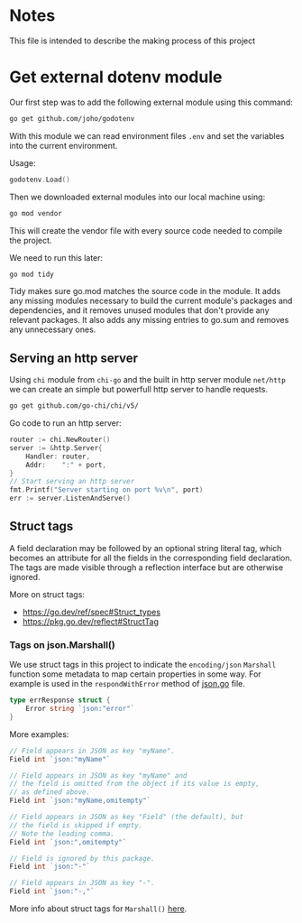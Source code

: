 # Notes

This file is intended to describe the making process of this 
project

# Get external dotenv module

Our first step was to add the following external module using this 
command:

```bash
go get github.com/joho/godotenv
```

With this module we can read environment files `.env` and set the 
variables into 
the current environment.

Usage: 

```go
godotenv.Load()
```

Then we downloaded external modules into our local machine using:

```bash
go mod vendor
```

This will create the vendor file with every source code needed to 
compile the project.

We need to run this later:

```bash
go mod tidy
```

Tidy makes sure go.mod matches the source code in the module.
It adds any missing modules necessary to build the current module's
packages and dependencies, and it removes unused modules that
don't provide any relevant packages. It also adds any missing entries
to go.sum and removes any unnecessary ones.

## Serving an http server

Using `chi` module from `chi-go` and the built in http server module
`net/http` we can create an simple but powerfull http server to handle
requests.

```bash
go get github.com/go-chi/chi/v5/
```

Go code to run an http server:

```go
router := chi.NewRouter()
server := &http.Server{
    Handler: router,
    Addr:    ":" + port,
}
// Start serving an http server
fmt.Printf("Server starting on port %v\n", port)
err := server.ListenAndServe()
```

## Struct tags

A field declaration may be followed by an optional string literal tag, which becomes an attribute for all the fields in the corresponding field declaration. The tags are made visible through a reflection interface but are otherwise ignored.

More on struct tags: 
- https://go.dev/ref/spec#Struct_types
- https://pkg.go.dev/reflect#StructTag

### Tags on json.Marshall()

We use struct tags in this project to indicate the `encoding/json` `Marshall` function some metadata to map certain properties
in some way. For example is used in the `respondWithError` method of [json.go](./json.go) file.

```go
type errResponse struct {
	Error string `json:"error"`
}
```

More examples:

```go
// Field appears in JSON as key "myName".
Field int `json:"myName"`

// Field appears in JSON as key "myName" and
// the field is omitted from the object if its value is empty,
// as defined above.
Field int `json:"myName,omitempty"`

// Field appears in JSON as key "Field" (the default), but
// the field is skipped if empty.
// Note the leading comma.
Field int `json:",omitempty"`

// Field is ignored by this package.
Field int `json:"-"`

// Field appears in JSON as key "-".
Field int `json:"-,"`
```

More info about struct tags for `Marshall()` [here](https://pkg.go.dev/encoding/json#Marshal).
